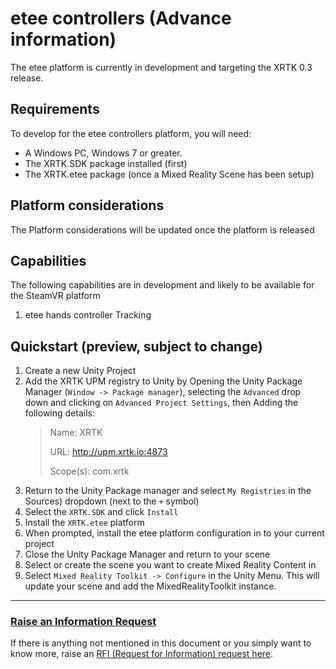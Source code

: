 # etee controllers (Advance information)

The etee platform is currently in development and targeting the XRTK 0.3 release.

## Requirements

To develop for the etee controllers platform, you will need:

* A Windows PC, Windows 7 or greater.
* The XRTK.SDK package installed (first)
* The XRTK.etee package (once a Mixed Reality Scene has been setup)

## Platform considerations

The Platform considerations will be updated once the platform is released

## Capabilities

The following capabilities are in development and likely to be available for the SteamVR platform

1. etee hands controller Tracking

## Quickstart (preview, subject to change)

1. Create a new Unity Project
2. Add the XRTK UPM registry to Unity by Opening the Unity Package Manager (`Window -> Package manager`), selecting the `Advanced` drop down and clicking on `Advanced Project Settings`, then Adding the following details:
    > Name: XRTK
    >
    > URL: http://upm.xrtk.io:4873
    >
    > Scope(s): com.xrtk
3. Return to the Unity Package manager and select `My Registries` in the Sources) dropdown (next to the `+` symbol)
4. Select the `XRTK.SDK` and click `Install`
5. Install the `XRTK.etee` platform
6. When prompted, install the etee platform configuration in to your current project
7. Close the Unity Package Manager and return to your scene
8. Select or create the scene you want to create Mixed Reality Content in
9. Select `Mixed Reality Toolkit -> Configure` in the Unity Menu. This will update your scene and add the MixedRealityToolkit instance.

---

### [**Raise an Information Request**](https://github.com/XRTK/XRTK-Core/issues/new?assignees=&labels=question&template=request_for_information.md&title=)

If there is anything not mentioned in this document or you simply want to know more, raise an [RFI (Request for Information) request here](https://github.com/XRTK/XRTK-Core/issues/new?assignees=&labels=question&template=request_for_information.md&title=).
